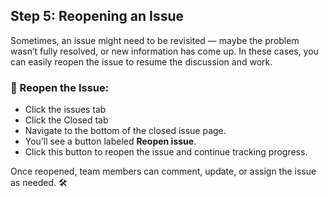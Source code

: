 ## Step 5: Reopening an Issue

Sometimes, an issue might need to be revisited — maybe the problem wasn’t fully resolved, or new information has come up. In these cases, you can easily reopen the issue to resume the discussion and work.

### :repeat: Reopen the Issue:

- Click the issues tab
- Click the Closed tab
- Navigate to the bottom of the closed issue page.
- You’ll see a button labeled **Reopen issue**.
- Click this button to reopen the issue and continue tracking progress.

Once reopened, team members can comment, update, or assign the issue as needed. :hammer_and_wrench:
